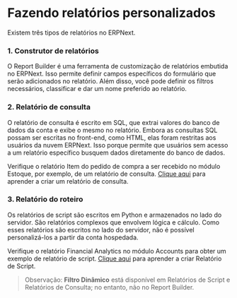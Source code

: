 # Fazendo relatórios personalizados


Existem três tipos de relatórios no ERPNext.


### 1. Construtor de relatórios


O Report Builder é uma ferramenta de customização de relatórios embutida no ERPNext. Isso permite definir campos específicos do formulário que serão adicionados no relatório. Além disso, você pode definir os filtros necessários, classificar e dar um nome preferido ao relatório.






### 2. Relatório de consulta


O relatório de consulta é escrito em SQL, que extrai valores do banco de dados da conta e exibe o mesmo no relatório. Embora as consultas SQL possam ser escritas no front-end, como HTML, elas foram restritas aos usuários da nuvem ERPNext. Isso porque permite que usuários sem acesso a um relatório específico busquem dados diretamente do banco de dados.


Verifique o relatório Item do pedido de compra a ser recebido no módulo Estoque, por exemplo, de um relatório de consulta. [Clique aqui](https://frappeframework.com/docs/user/en/desk/reports/query-report) para aprender a criar um relatório de consulta.


### 3. Relatório do roteiro


Os relatórios de script são escritos em Python e armazenados no lado do servidor. São relatórios complexos que envolvem lógica e cálculo. Como esses relatórios são escritos no lado do servidor, não é possível personalizá-los a partir da conta hospedada.


Verifique o relatório Financial Analytics no módulo Accounts para obter um exemplo de relatório de script. [Clique aqui](https://frappeframework.com/docs/user/en/desk/reports/script-report) para aprender a criar Relatório de Script.



>
> Observação: **Filtro Dinâmico** está disponível em Relatórios de Script e Relatórios de Consulta; no entanto, não no Report Builder.
>
>
>